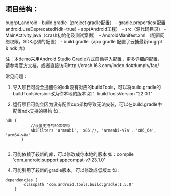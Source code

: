 ## 项目结构：

bugrpt_android
	- build.gradle（project gradle配置）
        - gradle.properties(配置android.useDeprecatedNdk=true)
	- app(Android工程）
          - src（源代码目录）
			- MainActivity.java（crash初始化及测试案例）
            - AndroidManifest.xml （配置网络权限，SDK必须的配置）
		  - build.gradle（app gradle 配置了云捕最新bugrpt & ndk 库）

注：本demo采用Android Studio Gradle方式自动导入配置，更多详细的配置，请参考官方文档，或者直接访问http://crash.163.com/index.do#dumply/faq/

常见问题：
1. 导入项目可能会提醒你的sdk没有对应的buildTools，可以将build.gradle的buildToolsVersion改为你本地的版本
如： buildToolsVersion "22.0.1"

2. 运行项目可能会因为没有配置cup架构导致无法安装，可以在build.gradle中配置ndk支持的架构
如：

 ``` 
 ndk {
            //设置支持的SO库架构
            abiFilters 'armeabi', 'x86'//, 'armeabi-v7a', 'x86_64', 'arm64-v8a'
        }
        
  ```
  
3. 可能依赖了较新的库，可以修改成你本地的版本
如：compile 'com.android.support:appcompat-v7:23.1.0'

4. 可能引用了较新的gradle版本，可以修改成低版本
如：

```
dependencies {
        classpath 'com.android.tools.build:gradle:1.5.0'
    }
```
